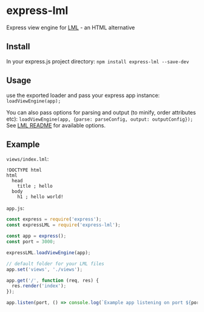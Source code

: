 # express-lml
Express view engine for [LML](https://github.com/lml-dom/lml-js) - an HTML alternative

## Install
In your express.js project directory:
`npm install express-lml --save-dev`

## Usage
use the exported loader and pass your express app instance:
`loadViewEngine(app);`

You can also pass options for parsing and output (to minify, order attributes etc):
`loadViewEngine(app, {parse: parseConfig, output: outputConfig});`
See [LML README](https://github.com/lml-dom/lml-js) for available options.

## Example
`views/index.lml`:
```lml
!DOCTYPE html
html
  head
    title ; hello
  body
    h1 ; hello world!
```

`app.js`:
```javascript
const express = require('express');
const expressLML = require('express-lml');

const app = express();
const port = 3000;

expressLML.loadViewEngine(app);

// default folder for your LML files
app.set('views', './views');

app.get('/', function (req, res) {
  res.render('index');
});

app.listen(port, () => console.log(`Example app listening on port ${port}!`));
```
